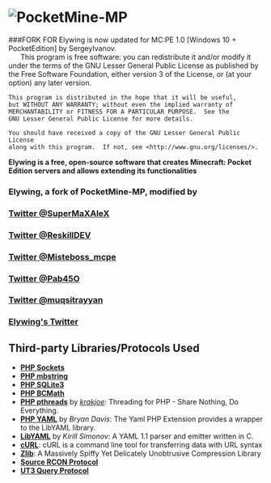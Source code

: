 # ![PocketMine-MP](http://image.noelshack.com/fichiers/2016/43/1477490625-elybanner.png)
###FORK FOR Elywing is now updated for MC:PE 1.0 [Windows 10 + PocketEdition] by SergeyIvanov.	
        This program is free software: you can redistribute it and/or modify
	it under the terms of the GNU Lesser General Public License as published by
	the Free Software Foundation, either version 3 of the License, or
	(at your option) any later version.

	This program is distributed in the hope that it will be useful,
	but WITHOUT ANY WARRANTY; without even the implied warranty of
	MERCHANTABILITY or FITNESS FOR A PARTICULAR PURPOSE.  See the
	GNU Lesser General Public License for more details.

	You should have received a copy of the GNU Lesser General Public License
	along with this program.  If not, see <http://www.gnu.org/licenses/>.


__Elywing is a free, open-source software that creates Minecraft: Pocket Edition servers and allows extending its functionalities__


### Elywing, a fork of PocketMine-MP, modified by

### [Twitter @SuperMaXAleX](https://twitter.com/SuperMaXAleX/)

### [Twitter @ReskillDEV](https://twitter.com/ReskillDEV/)

### [Twitter @Misteboss_mcpe](https://twitter.com/Misteboss_mcpe/)

### [Twitter @Pab45O](https://twitter.com/Pab45O/)

### [Twitter @muqsitrayyan](https://twitter.com/muqsitrayyan/)


### [Elywing's Twitter](https://twitter.com/elywing_h4pm/)

## Third-party Libraries/Protocols Used
* __[PHP Sockets](http://php.net/manual/en/book.sockets.php)__
* __[PHP mbstring](http://php.net/manual/en/book.mbstring.php)__
* __[PHP SQLite3](http://php.net/manual/en/book.sqlite3.php)__
* __[PHP BCMath](http://php.net/manual/en/book.bc.php)__
* __[PHP pthreads](http://pthreads.org/)__ by _[krakjoe](https://github.com/krakjoe)_: Threading for PHP - Share Nothing, Do Everything.
* __[PHP YAML](https://code.google.com/p/php-yaml/)__ by _Bryan Davis_: The Yaml PHP Extension provides a wrapper to the LibYAML library.
* __[LibYAML](http://pyyaml.org/wiki/LibYAML)__ by _Kirill Simonov_: A YAML 1.1 parser and emitter written in C.
* __[cURL](http://curl.haxx.se/)__: cURL is a command line tool for transferring data with URL syntax
* __[Zlib](http://www.zlib.net/)__: A Massively Spiffy Yet Delicately Unobtrusive Compression Library
* __[Source RCON Protocol](https://developer.valvesoftware.com/wiki/Source_RCON_Protocol)__
* __[UT3 Query Protocol](http://wiki.unrealadmin.org/UT3_query_protocol)__
